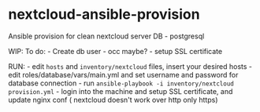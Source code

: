 # nextcloud-ansible-provision
Ansible provision for clean nextcloud server
DB - postgresql

WIP:
   To do:
        - Create db user
        - occ maybe?
        - setup SSL certificate

RUN:
    - edit `hosts` and `inventory/nextcloud` files, insert your desired hosts
    - edit roles/database/vars/main.yml and set username and password for database connection
    - run `ansible-playbook -i inventory/nextcloud  provision.yml`
    - login into the machine and setup SSL certificate, and update nginx conf ( nextcloud doesn't
      work over http only https)
